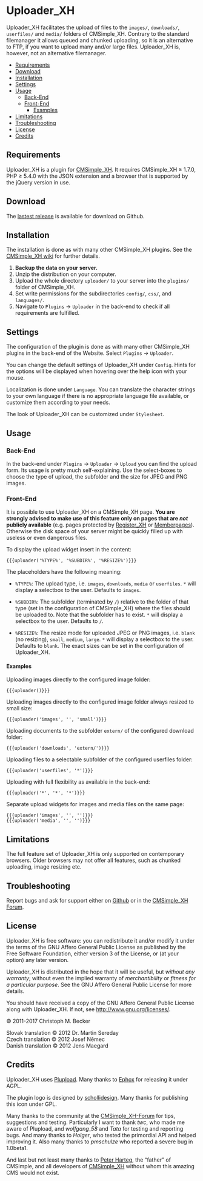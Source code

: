 # Uploader_XH

Uploader_XH facilitates the upload of files to the `images/`,
`downloads/`, `userfiles/` and `media/` folders of CMSimple_XH.
Contrary to the standard filemanager it allows queued and chunked
uploading, so it is an alternative to FTP, if you want to upload many and/or
large files. Uploader_XH is, however, not an alternative filemanager.

- [Requirements](#requirements)
- [Download](#download)
- [Installation](#installation)
- [Settings](#settings)
- [Usage](#usage)
  - [Back-End](#back-end)
  - [Front-End](#front-end)
    - [Examples](#examples)
- [Limitations](#limitations)
- [Troubleshooting](#troubleshooting)
- [License](#license)
- [Credits](#credits)

## Requirements

Uploader_XH is a plugin for [CMSimple_XH](https://www.cmsimple-xh.org/).
It requires CMSimple_XH ≥ 1.7.0, PHP ≥ 5.4.0 with the JSON
extension and a browser that is supported by the jQuery version in use.

## Download

The [lastest release](https://github.com/cmb69/uploader_xh/releases/latest)
is available for download on Github.

## Installation

The installation is done as with many other CMSimple\_XH plugins. See the
[CMSimple_XH wiki](https://wiki.cmsimple-xh.org/?for-users/working-with-the-cms/plugins#id3_install-plugin)
for further details.

1. **Backup the data on your server.**
1. Unzip the distribution on your computer.
1. Upload the whole directory `uploader/` to your server into the
   `plugins/` folder of CMSimple_XH.
1. Set write permissions for the subdirectories `config/`,
   `css/`, and `languages/`.
1. Navigate to `Plugins` → `Uploader` in the back-end to check if all
   requirements are fulfilled.

## Settings

The configuration of the plugin is done as with many other CMSimple_XH plugins in
the back-end of the Website. Select `Plugins` → `Uploader`.

You can change the default settings of Uploader_XH under `Config`.
Hints for the options will be displayed when hovering over the help icon
with your mouse.

Localization is done under `Language`. You can translate the character
strings to your own language if there is no appropriate language file
available, or customize them according to your needs.

The look of Uploader_XH can be customized under `Stylesheet`.

## Usage

### Back-End

In the back-end under `Plugins` → `Uploader` → `Upload`
you can find the upload form. Its usage is pretty much self-explaining. Use
the select-boxes to choose the type of upload, the subfolder and the size
for JPEG and PNG images.

### Front-End

It is possible to use Uploader_XH on a CMSimple_XH page.
**You are strongly advised to make use of this feature only on pages that are *not* publicly
available** (e.g. pages protected by [Register_XH](https://github.com/cmb69/register_xh)
or [Memberpages](https://github.com/cmsimple-xh/memberpages)).
Otherwise the disk space of your server might be quickly filled up with useless
or even dangerous files.

To display the upload widget insert in the content:

    {{{uploader('%TYPE%', '%SUBDIR%', '%RESIZE%')}}}

The placeholders have the following meaning:

- `%TYPE%`:
  The upload type, i.e. `images`, `downloads`, `media` or `userfiles`.
  `*` will display a selectbox to the user. Defaults to `images`.

- `%SUBDIR%`:
  The subfolder (terminated by `/`) relative to the folder of that type
  (set in the configuration of CMSimple_XH) where the files should be uploaded to.
  Note that the subfolder has to exist. `*` will display a
  selectbox to the user. Defaults to `/`.

- `%RESIZE%`:
  The resize mode for uploaded JPEG or PNG images, i.e. `blank` (no resizing),
  `small`, `medium`, `large`.
  `*` will display a selectbox to the user. Defaults to `blank`.
  The exact sizes can be set in the configuration of Uploader_XH.

#### Examples

Uploading images directly to the configured image folder:

    {{{uploader()}}}

Uploading images directly to the configured image folder always resized to small size:

    {{{uploader('images', '', 'small')}}}

Uploading documents to the subfolder `extern/` of the configured download folder:

    {{{uploader('downloads', 'extern/')}}}

Uploading files to a selectable subfolder of the configured userfiles folder:

    {{{uploader('userfiles', '*')}}}

Uploading with full flexibility as available in the back-end:

    {{{uploader('*', '*', '*')}}}

Separate upload widgets for images and media files on the same page:

    {{{uploader('images', '', '')}}}
    {{{uploader('media', '', '')}}}

## Limitations

The full feature set of Uploader_XH is only supported on contemporary
browsers. Older browsers may not offer all features, such as chunked
uploading, image resizing etc.

## Troubleshooting

Report bugs and ask for support either on [Github](https://github.com/cmb69/uploader_xh/issues)
or in the [CMSimple_XH Forum](https://cmsimpleforum.com/).

## License

Uploader_XH is free software: you can redistribute it and/or modify
it under the terms of the GNU Affero General Public License as published by
the Free Software Foundation, either version 3 of the License, or
(at your option) any later version.

Uploader_XH is distributed in the hope that it will be useful,
but *without any warranty*; without even the implied warranty of
*merchantibility* or *fitness for a particular purpose*.  See the
GNU Affero General Public License for more details.

You should have received a copy of the GNU Affero General Public License
along with Uploader_XH.  If not, see <http://www.gnu.org/licenses/>.

© 2011-2017 Christoph M. Becker

Slovak translation © 2012 Dr. Martin Sereday  
Czech translation © 2012 Josef Němec  
Danish translation © 2012 Jens Maegard

## Credits

Uploader_XH uses [Plupload](https://www.plupload.com/)</a>. Many thanks
to [Ephox](https://www.ephox.com/) for releasing it under AGPL.

The plugin logo is designed by [schollidesign](https://www.deviantart.com/schollidesign).
Many thanks for publishing this icon under GPL.

Many thanks to the community at the [CMSimple_XH-Forum](http://www.cmsimpleforum.com/)
for tips, suggestions and testing.
Particularly I want to thank *twc*, who made me aware of Plupload,
and *wolfgang_58* and *Tata* for testing and reporting bugs.
And many thanks to *Holger*, who tested the primordial API and helped improving it.
Also many thanks to *pmschulze* who reported a severe bug in 1.0beta1.

And last but not least many thanks to [Peter Harteg](https://www.harteg.dk/),
the “father” of CMSimple, and all developers of [CMSimple_XH](https://www.cmsimple-xh.org/)
without whom this amazing CMS would not exist.
